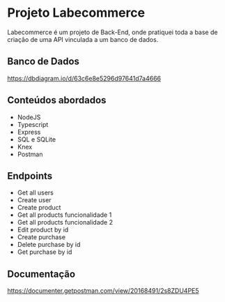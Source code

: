 
# Projeto Labecommerce

Labecommerce é um projeto de Back-End, onde pratiquei toda a base de criação de uma API vinculada a um banco de dados.

## Banco de Dados 

https://dbdiagram.io/d/63c6e8e5296d97641d7a4666


## Conteúdos abordados

- NodeJS
- Typescript
- Express
- SQL e SQLite
- Knex
- Postman

## Endpoints

- Get all users
- Create user
- Create product
- Get all products funcionalidade 1
- Get all products funcionalidade 2
- Edit product by id
- Create purchase
- Delete purchase by id
- Get purchase by id

## Documentação 
https://documenter.getpostman.com/view/20168491/2s8ZDU4PE5

